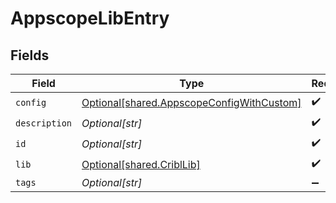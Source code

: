 # AppscopeLibEntry


## Fields

| Field                                                                                            | Type                                                                                             | Required                                                                                         | Description                                                                                      |
| ------------------------------------------------------------------------------------------------ | ------------------------------------------------------------------------------------------------ | ------------------------------------------------------------------------------------------------ | ------------------------------------------------------------------------------------------------ |
| `config`                                                                                         | [Optional[shared.AppscopeConfigWithCustom]](undefined/models/shared/appscopeconfigwithcustom.md) | :heavy_check_mark:                                                                               | N/A                                                                                              |
| `description`                                                                                    | *Optional[str]*                                                                                  | :heavy_check_mark:                                                                               | N/A                                                                                              |
| `id`                                                                                             | *Optional[str]*                                                                                  | :heavy_check_mark:                                                                               | N/A                                                                                              |
| `lib`                                                                                            | [Optional[shared.CriblLib]](undefined/models/shared/cribllib.md)                                 | :heavy_check_mark:                                                                               | N/A                                                                                              |
| `tags`                                                                                           | *Optional[str]*                                                                                  | :heavy_minus_sign:                                                                               | N/A                                                                                              |